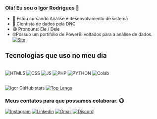 ### Olá! Eu sou o Igor Rodrigues 👋

- 🔭 Estou cursando Análise e desenvolvimento de sistema
- 🌱 Cientista de dados pela DNC
- 😄 Pronouns: Ele / Dele
- 🤓Possuo um portifólio de PowerBi voltados para a análise de dados. [![Site](https://img.shields.io/badge/website-000000?style=for-the-badge&logo=About.me&logoColor=white)](https://sites.google.com/view/portiflioigor-powerbi?usp=sharing)

## Tecnologias que uso no meu dia

<div style="display: inline_block"><br/>
    <img align="center" alt="HTML5" src="https://img.shields.io/badge/HTML5-E34F26?style=for-the-badge&logo=html5&logoColor=white">
    <img align="center" alt="CSS" src="https://img.shields.io/badge/CSS3-1572B6?style=for-the-badge&logo=css3&logoColor=white">
    <img align="center" alt="JS" src="https://img.shields.io/badge/JavaScript-F7DF1E?style=for-the-badge&logo=javascript&logoColor=black">
    <img align="center" alt="PHP" src="https://img.shields.io/badge/PHP-777BB4?style=for-the-badge&logo=php&logoColor=white">
    <img align="center" alt="PYTHON" src="https://img.shields.io/badge/Python-3776AB?style=for-the-badge&logo=python&logoColor=white"> 
    <img align="center" alt="Colab" src="https://img.shields.io/badge/Colab-F9AB00?style=for-the-badge&logo=googlecolab&color=525252"> 
</div><br/>

![Igor GitHub stats](https://github-readme-stats.vercel.app/api?username=Igorodriguesb&show_icons=true&theme=radical)
[![Top Langs](https://github-readme-stats.vercel.app/api/top-langs/?username=igorodriguesb&layout=compact)](https://github.com/anuraghazra/github-readme-stats)
 
### Meus contatos para que possamos colaborar. 😉

[![Instagram](https://img.shields.io/badge/Instagram-E4405F?style=for-the-badge&logo=instagram&logoColor=white)](https://www.instagram.com/igorodriguesb/?next=%2F)
[![Linkedin](https://img.shields.io/badge/LinkedIn-0077B5?style=for-the-badge&logo=linkedin&logoColor=white)](https://www.linkedin.com/in/igor-rodrigues-35743bba)
[![Gmail](https://img.shields.io/badge/Gmail-D14836?style=for-the-badge&logo=gmail&logoColor=white)](mailto:igor.baptista71@gmail.com)
[![Discord](https://img.shields.io/badge/Discord-7289DA?style=for-the-badge&logo=discord&logoColor=white)]()

<!-- <div>

  ![Snake animation](https://github.com/danielbped/danielbped/blob/output/github-contribution-grid-snake.svg)
  
</div> -->
